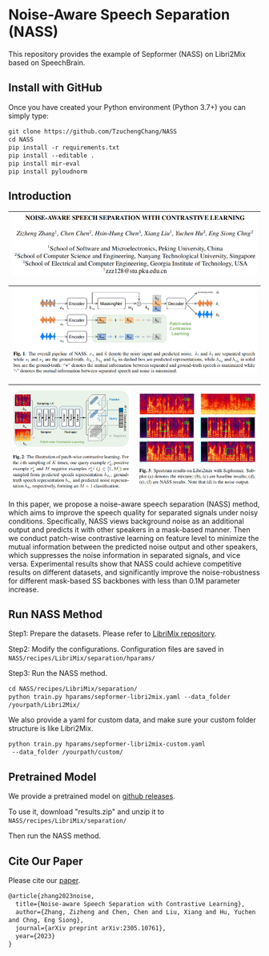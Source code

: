 # Noise-Aware Speech Separation (NASS)

This repository provides the example of Sepformer (NASS) on Libri2Mix based on SpeechBrain.

## Install with GitHub

Once you have created your Python environment (Python 3.7+) you can simply type:

```shell
git clone https://github.com/TzuchengChang/NASS
cd NASS
pip install -r requirements.txt
pip install --editable .
pip install mir-eval
pip install pyloudnorm
```

## Introduction

|   ![Image 1](fig4.png) |
|-----------------------|

| ![Image 1](fig1.png) |
|----------------------|

|   ![Image 1](fig2.png) | ![Image 2](fig3.png) |
|-----------------------|---------------------|

In this paper, we propose a noise-aware speech separation (NASS) method, which aims to improve the speech quality for separated signals under noisy conditions. Specifically, NASS views background noise as an additional output and predicts it with other speakers in a mask-based manner. Then we conduct patch-wise contrastive learning on feature level to minimize the mutual information between the predicted noise output and other speakers, which suppresses the noise information in separated signals, and vice versa. Experimental results show that NASS could achieve competitive results on different datasets, and significantly improve the noise-robustness for different mask-based SS backbones with less than 0.1M parameter increase.

## Run NASS Method #####

Step1: Prepare the datasets. 
Please refer to [LibriMix repository](https://github.com/JorisCos/LibriMix).

Step2: Modify the configurations.
Configuration files are saved in `NASS/recipes/LibriMix/separation/hparams/`

Step3: Run the NASS method.

```shell
cd NASS/recipes/LibriMix/separation/
python train.py hparams/sepformer-libri2mix.yaml --data_folder /yourpath/Libri2Mix/
```

We also provide a yaml for custom data, and make sure your custom folder structure is like Libri2Mix.

```shell
python train.py hparams/sepformer-libri2mix-custom.yaml
 --data_folder /yourpath/custom/
```

## Pretrained Model #####

We provide a pretrained model on [github releases](https://github.com/TzuchengChang/NASS/releases/tag/Pretrained_Model).

To use it, download "results.zip" and unzip it to `NASS/recipes/LibriMix/separation/`

Then run the NASS method.

## Cite Our Paper #####

Please cite our [paper](https://arxiv.org/abs/2305.10761).

```
@article{zhang2023noise,
  title={Noise-aware Speech Separation with Contrastive Learning},
  author={Zhang, Zizheng and Chen, Chen and Liu, Xiang and Hu, Yuchen and Chng, Eng Siong},
  journal={arXiv preprint arXiv:2305.10761},
  year={2023}
}
```

